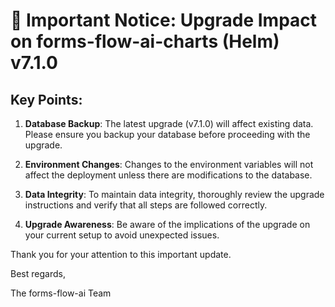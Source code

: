 # 🚨 Important Notice: Upgrade Impact on forms-flow-ai-charts (Helm) v7.1.0

## Key Points:

1. **Database Backup**: The latest upgrade (v7.1.0) will affect existing data. Please ensure you backup your database before proceeding with the upgrade.

2. **Environment Changes**: Changes to the environment variables will not affect the deployment unless there are modifications to the database.

3. **Data Integrity**: To maintain data integrity, thoroughly review the upgrade instructions and verify that all steps are followed correctly.

4. **Upgrade Awareness**: Be aware of the implications of the upgrade on your current setup to avoid unexpected issues.

Thank you for your attention to this important update.

Best regards,

The forms-flow-ai Team
